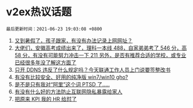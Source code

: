 # v2ex热议话题

`最后更新时间：2021-06-23 19:03:08 +0800`

1. [又到暑假了，孩子跟家，有没有办法记录上网网址？](https://www.v2ex.com/t/785202)
1. [大佬们，安徽高考成绩出来了，理科一本线 488，自家弟弟考了 546 分，高 58 分，有没有可能努力冲击一下 211
另外，是否有推荐合适的学校，或专业
已经很多年没了解这方面了](https://www.v2ex.com/t/785243)
1. [只开 DDNS 违反了什么规定吗？今天联通工作人员上门说要签整改书](https://www.v2ex.com/t/785203)
1. [有没有比较安全、好用的纯净版 win7/win10 gho?](https://www.v2ex.com/t/785232)
1. [是不是只有我对“阿里”这个词 PTSD 了.....](https://www.v2ex.com/t/785246)
1. [有没有什么好的方法防止互联网隐私暴露给家人](https://www.v2ex.com/t/785253)
1. [把原来 KPI 我的 HR 给怼了](https://www.v2ex.com/t/785262)

